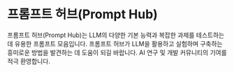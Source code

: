 # 프롬프트 허브(Prompt Hub)

프롬프트 허브(Prompt Hub)는 LLM의 다양한 기본 능력과 복잡한 과제를 테스트하는 데 유용한 프롬프트 모음입니다. 프롬프트 허브가 LLM을 활용하고 실험하며 구축하는 흥미로운 방법을 발견하는 데 도움이 되길 바랍니다. AI 연구 및 개발 커뮤니티의 기여를 적극 환영합니다.